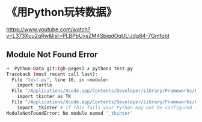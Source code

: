 # 《用Python玩转数据》

https://www.youtube.com/watch?v=L373Xuu2qRw&list=PLBPbUxsZM4SbjgdOqULlJdg84-7Gmfqbt

## Module Not Found Error

```sh
➜  Python-Data git:(gh-pages) ✗ python3 test.py
Traceback (most recent call last):
  File "test.py", line 10, in <module>
    import turtle
  File "/Applications/Xcode.app/Contents/Developer/Library/Frameworks/Python3.framework/Versions/3.7/lib/python3.7/turtle.py", line 107, in <module>
    import tkinter as TK
  File "/Applications/Xcode.app/Contents/Developer/Library/Frameworks/Python3.framework/Versions/3.7/lib/python3.7/tkinter/__init__.py", line 36, in <module>
    import _tkinter # If this fails your Python may not be configured for Tk
ModuleNotFoundError: No module named '_tkinter'

```
